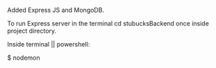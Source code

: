 Added Express JS and MongoDB. 

To run Express server in the terminal cd stubucksBackend once inside project directory.

Inside terminal || powershell: 

$ nodemon
